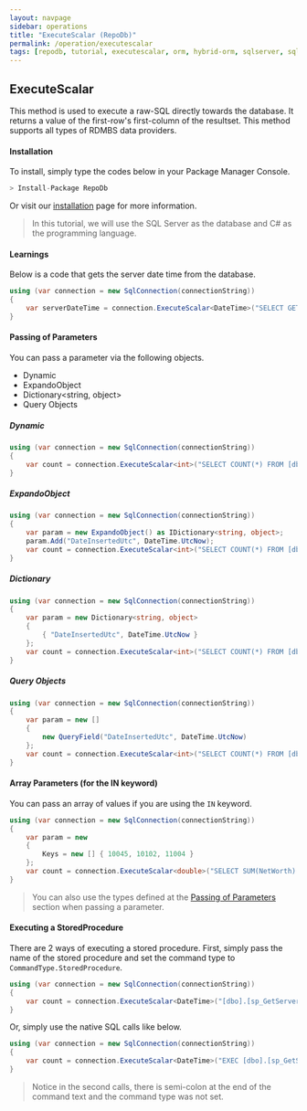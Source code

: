 ```yaml
---
layout: navpage
sidebar: operations
title: "ExecuteScalar (RepoDb)"
permalink: /operation/executescalar
tags: [repodb, tutorial, executescalar, orm, hybrid-orm, sqlserver, sqlite, mysql, postgresql]
---
```


## ExecuteScalar

This method is used to execute a raw-SQL directly towards the database. It returns a value of the first-row's first-column of the resultset. This method supports all types of RDMBS data providers.

#### Installation

To install, simply type the codes below in your Package Manager Console.

```csharp
> Install-Package RepoDb
```

Or visit our [installation](/tutorial/installation) page for more information.

> In this tutorial, we will use the SQL Server as the database and C# as the programming language.

#### Learnings

Below is a code that gets the server date time from the database.

```csharp
using (var connection = new SqlConnection(connectionString))
{
	var serverDateTime = connection.ExecuteScalar<DateTime>("SELECT GETUTCDATE();");
}
```

#### Passing of Parameters

You can pass a parameter via the following objects.
- Dynamic
- ExpandoObject
- Dictionary<string, object>
- Query Objects

##### Dynamic

```csharp
using (var connection = new SqlConnection(connectionString))
{
	var count = connection.ExecuteScalar<int>("SELECT COUNT(*) FROM [dbo].[Person] WHERE DateInsertedUtc <= @DateInsertedUtc;", new { DateInsertedUtc = DateTime.UtcNow });
}
```

##### ExpandoObject

```csharp
using (var connection = new SqlConnection(connectionString))
{
	var param = new ExpandoObject() as IDictionary<string, object>;
	param.Add("DateInsertedUtc", DateTime.UtcNow);
	var count = connection.ExecuteScalar<int>("SELECT COUNT(*) FROM [dbo].[Person] WHERE DateInsertedUtc <= @DateInsertedUtc;", param);
}
```

##### Dictionary

```csharp
using (var connection = new SqlConnection(connectionString))
{
	var param = new Dictionary<string, object>
	{
		{ "DateInsertedUtc", DateTime.UtcNow }
	};
	var count = connection.ExecuteScalar<int>("SELECT COUNT(*) FROM [dbo].[Person] WHERE DateInsertedUtc <= @DateInsertedUtc;", param);
}
```

##### Query Objects

```csharp
using (var connection = new SqlConnection(connectionString))
{
	var param = new []
	{
		new QueryField("DateInsertedUtc", DateTime.UtcNow)
	};
	var count = connection.ExecuteScalar<int>("SELECT COUNT(*) FROM [dbo].[Person] WHERE DateInsertedUtc <= @DateInsertedUtc;", param);
}
```

#### Array Parameters (for the IN keyword)

You can pass an array of values if you are using the `IN` keyword.

```csharp
using (var connection = new SqlConnection(connectionString))
{
	var param = new
	{
		Keys = new [] { 10045, 10102, 11004 }
	};
	var count = connection.ExecuteScalar<double>("SELECT SUM(NetWorth) FROM [dbo].[Person] WHERE Id IN (@Keys);", param);
}
```

> You can also use the types defined at the [Passing of Parameters](#passing-of-parameters) section when passing a parameter.

#### Executing a StoredProcedure

There are 2 ways of executing a stored procedure. First, simply pass the name of the stored procedure and set the command type to `CommandType.StoredProcedure`.

```csharp
using (var connection = new SqlConnection(connectionString))
{
	var count = connection.ExecuteScalar<DateTime>("[dbo].[sp_GetServerDateTime]", commandType: CommandType.StoredProcedure);
}
```

Or, simply use the native SQL calls like below.

```csharp
using (var connection = new SqlConnection(connectionString))
{
	var count = connection.ExecuteScalar<DateTime>("EXEC [dbo].[sp_GetServerDateTime];");
}
```

> Notice in the second calls, there is semi-colon at the end of the command text and the command type was not set.
